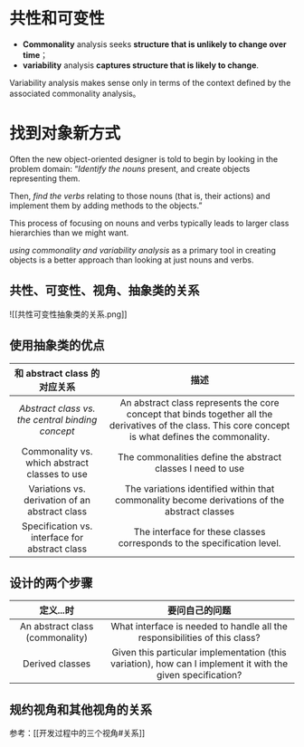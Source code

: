 # 共性和可变性
- **Commonality** analysis seeks **structure that is unlikely to change over time**；
-  **variability** analysis **captures structure that is likely to change**. 


Variability analysis makes sense only in terms of the context defined by the associated commonality analysis。

# 找到对象新方式
Often the new object-oriented designer is told to begin by looking in the problem domain: “*Identify the nouns* present, and create objects representing them. 

Then, *find the verbs* relating to those nouns (that is, their actions) and implement them by adding methods to the objects.” 

This process of focusing on nouns and verbs typically leads to larger class hierarchies than we might want.

*using commonality and variability analysis* as a primary tool in creating objects is a better approach than looking at just nouns and verbs.

## 共性、可变性、视角、抽象类的关系

![[共性可变性抽象类的关系.png]]

## 使用抽象类的优点

|   和 abstract class 的对应关系 | 描述 |
| :-----------: | :-----------: |
|*Abstract class vs. the central binding concept* | An abstract class represents the core concept that binds together all the derivatives of the class. This core concept is what defines the commonality.|
|Commonality vs. which abstract classes to use|The commonalities define the abstract classes I need to use|
|Variations vs. derivation of an abstract class|The variations identified within that commonality become derivations of the abstract classes|
|Specification vs. interface for abstract class|The interface for these classes corresponds to the specification level.|


## 设计的两个步骤
| 定义...时 | 要问自己的问题 |
| :-----------: | :-----------: |
|An abstract class (commonality)|What interface is needed to handle all the responsibilities of this class?|
|Derived classes|Given this particular implementation (this variation), how can I implement it with the given specification?|

## 规约视角和其他视角的关系
参考：[[开发过程中的三个视角#关系]]